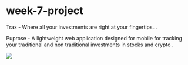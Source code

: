 # week-7-project

Trax - Where all your investments are right at your fingertips… 

Puprose - A lightweight web application designed for mobile for tracking your traditional and non traditional investments in stocks and crypto . 




![](TRAX.GIF)
